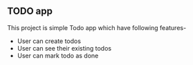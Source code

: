 ## TODO app

This project is simple Todo app which have following features-
- User can create todos
- User can see their existing todos
- User can mark todo as done